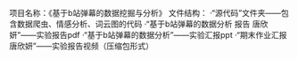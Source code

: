 项目名称：《基于b站弹幕的数据挖掘与分析》
文件结构：
·“源代码”文件夹——包含数据爬虫、情感分析、词云图的代码
·“基于b站弹幕的数据分析 报告 唐欣妍”——实验报告pdf
·“基于b站弹幕的数据分析”——实验汇报ppt
·“期末作业汇报 唐欣妍”——实验报告视频（压缩包形式）